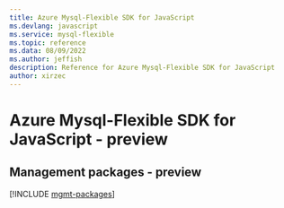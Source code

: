```yaml
---
title: Azure Mysql-Flexible SDK for JavaScript
ms.devlang: javascript
ms.service: mysql-flexible
ms.topic: reference
ms.data: 08/09/2022
ms.author: jeffish
description: Reference for Azure Mysql-Flexible SDK for JavaScript
author: xirzec
---
```

# Azure Mysql-Flexible SDK for JavaScript - preview

## Management packages - preview
[!INCLUDE [mgmt-packages](mysql-flexible-mgmt-index.md)]

